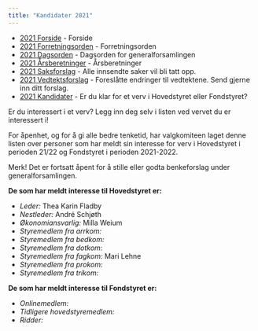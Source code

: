 ```yaml
---
title: "Kandidater 2021"
---
```


* [2021 Forside](/wiki/online/generalforsamlingen/genfors2021)   - Forside
* [2021 Forretningsorden](/wiki/online/generalforsamlingen/genfors2021/forretningsorden) - Forretningsorden
* [2021 Dagsorden](/wiki/online/generalforsamlingen/genfors2021/dagsorden) - Dagsorden for generalforsamlingen
* [2021 Årsberetninger](/wiki/online/generalforsamlingen/genfors2021/aarsberetninger) - Årsberetninger
* [2021 Saksforslag](/wiki/online/generalforsamlingen/genfors2021/saksforslag) - Alle innsendte saker vil bli tatt opp.
* [2021 Vedtektsforslag](/wiki/online/generalforsamlingen/genfors2021/vedtekstforslag) - Foreslåtte endringer til vedtektene. Send gjerne inn ditt forslag.
* [2021 Kandidater](/wiki/online/generalforsamlingen/genfors2021/valg) - Er du klar for et verv i Hovedstyret eller Fondstyret? 

Er du interessert i et verv? Legg inn deg selv i listen ved vervet du er interessert i!

For åpenhet, og for å gi alle bedre tenketid, har valgkomiteen laget denne listen over personer som har meldt sin interesse for verv i Hovedstyret i perioden 21/22 og Fondstyret i perioden 2021-2022. 

Merk! Det er fortsatt åpent for å stille eller godta benkeforslag under generalforsamlingen.  

**De som har meldt interesse til Hovedstyret er:**

* *Leder:* Thea Karin Fladby
* *Nestleder:* André Schjøth
* *Økonomiansvarlig:* Milla Weium
* *Styremedlem fra arrkom:* 
* *Styremedlem fra bedkom:* 
* *Styremedlem fra dotkom:* 
* *Styremedlem fra fagkom:* Mari Lehne 
* *Styremedlem fra prokom:* 
* *Styremedlem fra trikom:* 

**De som har meldt interesse til Fondstyret er:**

* *Onlinemedlem:* 
* *Tidligere hovedstyremedlem:* 
* *Ridder:*